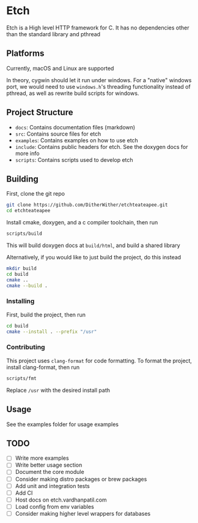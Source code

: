 # Etch

Etch is a High level HTTP framework for C. It has no dependencies other than the standard library and pthread

## Platforms

Currently, macOS and Linux are supported

In theory, cygwin should let it run under windows. For a "native" windows port, we 
would need to use `windows.h`'s threading functionality instead 
of pthread, as well as rewrite build scripts for windows.

## Project Structure

- `docs`: Contains documentation files (markdown)
- `src`: Contains source files for etch
- `examples`: Contains examples on how to use etch
- `include`: Contains public headers for etch. See the doxygen docs for more info
- `scripts`: Contains scripts used to develop etch


## Building

First, clone the git repo
```sh
git clone https://github.com/DitherWither/etchteateapee.git
cd etchteateapee
```

Install cmake, doxygen, and a c compiler toolchain, then run
```sh
scripts/build
```
This will build doxygen docs at `build/html`, and build a shared library

Alternatively, if you would like to just build the project, do this instead
```sh
mkdir build
cd build
cmake ..
cmake --build .
```
### Installing

First, build the project, then run
```sh
cd build
cmake --install . --prefix "/usr"
```

### Contributing

This project uses `clang-format` for code formatting. To format the project, install clang-format, then run
```sh
scripts/fmt
```

Replace `/usr` with the desired install path

## Usage

See the examples folder for usage examples


## TODO

- [ ] Write more examples
- [ ] Write better usage section
- [ ] Document the core module
- [ ] Consider making distro packages or brew packages
- [ ] Add unit and integration tests
- [ ] Add CI
- [ ] Host docs on etch.vardhanpatil.com
- [ ] Load config from env variables
- [ ] Consider making higher level wrappers for databases
